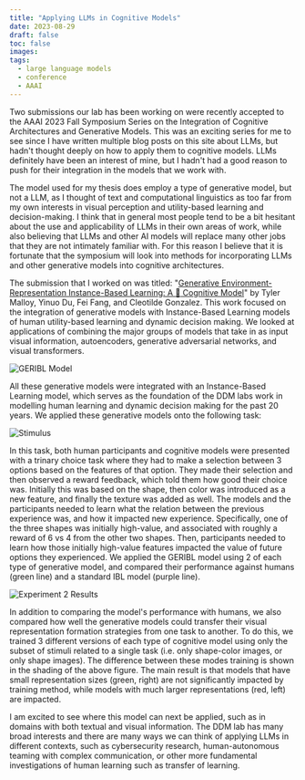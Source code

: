 ```yaml
---
title: "Applying LLMs in Cognitive Models"
date: 2023-08-29
draft: false
toc: false
images:
tags:
  - large language models
  - conference  
  - AAAI
---
```


Two submissions our lab has been working on were recently accepted to the AAAI 2023 Fall Symposium Series on the Integration of Cognitive Architectures and Generative Models. This was an exciting series for me to see since I have written multiple blog posts on this site about LLMs, but hadn't thought deeply on how to apply them to cognitive models. LLMs definitely have been an interest of mine, but I hadn't had a good reason to push for their integration in the models that we work with. 

The model used for my thesis does employ a type of generative model, but not a LLM, as I thought of text and computational linguistics as too far from my own interests in visual perception and utility-based learning and decision-making. I think that in general most people tend to be a bit hesitant about the use and applicability of LLMs in their own areas of work, while also believing that LLMs and other AI models will replace many other jobs that they are not intimately familiar with. For this reason I believe that it is fortunate that the symposium will look into methods for incorporating LLMs and other generative models into cognitive architectures. 

The submission that I worked on was titled: "[Generative Environment-Representation  Instance-Based Learning: A :hamster: Cognitive Model](https://www.researchgate.net/publication/373258151_Generative_Environment-Representation_Instance-Based_Learning_A_Cognitive_Model)" by Tyler Malloy, Yinuo Du, Fei Fang, and Cleotilde Gonzalez. This work focused on the integration of generative models with Instance-Based Learning models of human utility-based learning and dynamic decision making. We looked at applications of combining the major groups of models that take in as input visual information, autoencoders, generative adversarial networks, and visual transformers. 

![GERIBL Model](https://raw.githubusercontent.com/DDM-Lab/contextualBoxGame/main/2023AAAI-GenerativeEnvironmentRepresentationIBL/figures/GERIBL.png?token=GHSAT0AAAAAACFGI6ICKBJCXVCAMOYLN5YYZHOCYFA)

All these generative models were integrated with an Instance-Based Learning model, which serves as the foundation of the DDM labs work in modelling human learning and dynamic decision making for the past 20 years. We applied these generative models onto the following task:

![Stimulus](https://raw.githubusercontent.com/DDM-Lab/contextualBoxGame/main/2023AAAI-GenerativeEnvironmentRepresentationIBL/figures/Stimulus.png?token=GHSAT0AAAAAACFGI6IDLPRT7U4F5RYR2PWKZHOCXXQ)

In this task, both human participants and cognitive models were presented with a trinary choice task where they had to make a selection between 3 options based on the features of that option. They made their selection and then observed a reward feedback, which told them how good their choice was. Initially this was based on the shape, then color was introduced as a new feature, and finally the texture was added as well. The models and the participants needed to learn what the relation between the previous experience was, and how it impacted new experience. Specifically, one of the three shapes was initially high-value, and associated with roughly a reward of 6 vs 4 from the other two shapes. Then, participants needed to learn how those initially high-value features impacted the value of future options they experienced. We applied the GERIBL model using 2 of each type of generative model, and compared their performance against humans (green line) and a standard IBL model (purple line).

![Experiment 2 Results](https://raw.githubusercontent.com/DDM-Lab/contextualBoxGame/main/2023AAAI-GenerativeEnvironmentRepresentationIBL/figures/Exp2.png?token=GHSAT0AAAAAACFGI6IDWIHQ6JSSQUNMMJ5QZHOCQBA)

In addition to comparing the model's performance with humans, we also compared how well the generative models could transfer their visual representation formation strategies from one task to another. To do this, we trained 3 different versions of each type of cognitive model using only the subset of stimuli related to a single task (i.e. only shape-color images, or only shape images). The difference between these modes training is shown in the shading of the above figure. The main result is that models that have small representation sizes (green, right) are not significantly impacted by training method, while models with much larger representations (red, left) are impacted. 

I am excited to see where this model can next be applied, such as in domains with both textual and visual information. The DDM lab has many broad interests and there are many ways we can think of applying LLMs in different contexts, such as cybersecurity research, human-autonomous teaming with complex communication, or other more fundamental investigations of human learning such as transfer of learning. 